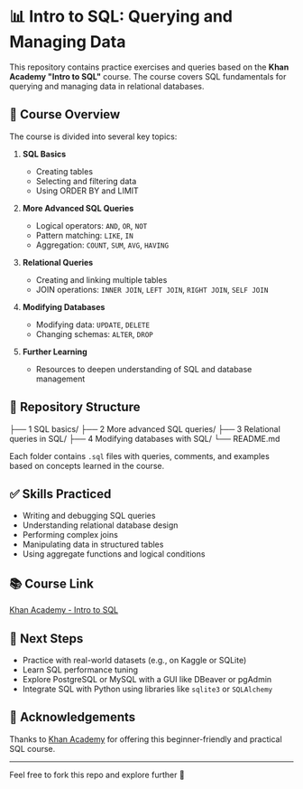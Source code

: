 # 📊 Intro to SQL: Querying and Managing Data

This repository contains practice exercises and queries based on the **Khan Academy "Intro to SQL"** course. The course covers SQL fundamentals for querying and managing data in relational databases.

## 🚀 Course Overview

The course is divided into several key topics:

1. **SQL Basics**
   - Creating tables
   - Selecting and filtering data
   - Using ORDER BY and LIMIT

2. **More Advanced SQL Queries**
   - Logical operators: `AND`, `OR`, `NOT`
   - Pattern matching: `LIKE`, `IN`
   - Aggregation: `COUNT`, `SUM`, `AVG`, `HAVING`

3. **Relational Queries**
   - Creating and linking multiple tables
   - JOIN operations: `INNER JOIN`, `LEFT JOIN`, `RIGHT JOIN`, `SELF JOIN`

4. **Modifying Databases**
   - Modifying data: `UPDATE`, `DELETE`
   - Changing schemas: `ALTER`, `DROP`

5. **Further Learning**
   - Resources to deepen understanding of SQL and database management

## 📁 Repository Structure
├── 1 SQL basics/
├── 2 More advanced SQL queries/
├── 3 Relational queries in SQL/
├── 4 Modifying databases with SQL/
└── README.md



Each folder contains `.sql` files with queries, comments, and examples based on concepts learned in the course.

## ✅ Skills Practiced

- Writing and debugging SQL queries
- Understanding relational database design
- Performing complex joins
- Manipulating data in structured tables
- Using aggregate functions and logical conditions

## 📚 Course Link

[Khan Academy - Intro to SQL](https://www.khanacademy.org/computing/computer-programming/sql)

## 🧠 Next Steps

- Practice with real-world datasets (e.g., on Kaggle or SQLite)
- Learn SQL performance tuning
- Explore PostgreSQL or MySQL with a GUI like DBeaver or pgAdmin
- Integrate SQL with Python using libraries like `sqlite3` or `SQLAlchemy`

## 🙌 Acknowledgements

Thanks to [Khan Academy](https://www.khanacademy.org/) for offering this beginner-friendly and practical SQL course.

---

Feel free to fork this repo and explore further 🚀


